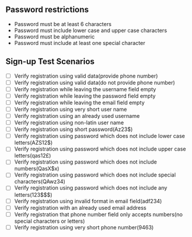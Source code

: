 ## Password restrictions

- Password must be at least 6 characters
- Password must include lower case and upper case characters
- Password must be alphanumeric
- Password must include at least one special character

## Sign-up Test Scenarios

- [ ] Verify registration using valid data(provide phone number)
- [ ] Verify registration using valid data(do not provide phone number)
- [ ] Verify registration while leaving the username field empty
- [ ] Verify registration while leaving the password field empty
- [ ] Verify registration while leaving the email field empty
- [ ] Verify registration using very short user name
- [ ] Verify registration using an already used username
- [ ] Verify registration using non-latin user name
- [ ] Verify registration using short password(Az23$)
- [ ] Verify registration using password which does not include lower case letters(AZS12$)
- [ ] Verify registration using password which does not include upper case letters(qas12£)
- [ ] Verify registration using password which does not include numbers(QasX$x)
- [ ] Verify registration using password which does not include special characters(QAwz34)
- [ ] Verify registration using password which does not include any letters(123$$$)
- [ ] Verify registration using invalid format in email field(adf234)
- [ ] Verify registration with an already used email address
- [ ] Verify registration that phone number field only accepts numbers(no special characters or letters)
- [ ] Verify registration using very short phone number(9463)